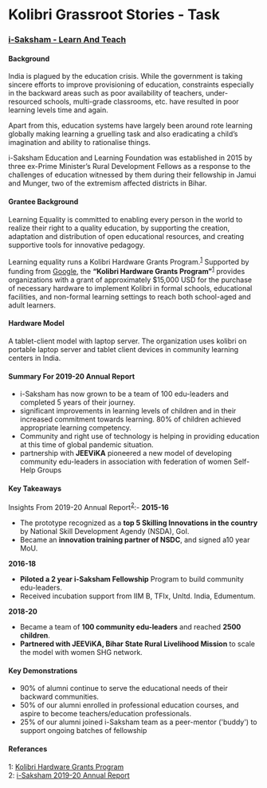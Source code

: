 # Kolibri Grassroot Stories - Task

### [i-Saksham - Learn And Teach](http://www.i-saksham.org/about.php) 

#### Background
India is plagued by the education crisis. While the government is taking sincere efforts to improve provisioning of education, constraints especially in the backward areas such as poor availability of teachers, under-resourced schools, multi-grade classrooms, etc. have resulted in poor learning levels time and again.

Apart from this, education systems have largely been around rote learning globally making learning a gruelling task and also eradicating a child’s imagination and ability to rationalise things.

i-Saksham Education and Learning Foundation was established in 2015 by three ex-Prime Minister’s Rural Development Fellows as a response to the challenges of education witnessed by them during their fellowship in Jamui and Munger, two of the extremism affected districts in Bihar.

#### Grantee Background
Learning Equality is committed to enabling every person in the world to realize their right to a quality education, by supporting the creation, adaptation and distribution of open educational resources, and creating supportive tools for innovative pedagogy. 

Learning equality runs a Kolibri Hardware Grants Program.<sup>[1](#myfootnote1)</sup> Supported by funding from [Google](google.org), the __“Kolibri Hardware Grants Program”__<sup>[1](#myfootnote1)</sup> provides organizations with a grant of approximately $15,000 USD for the purchase of necessary hardware to implement Kolibri in formal schools, educational facilities, and non-formal learning settings to reach both school-aged and adult learners. 

#### Hardware Model
A tablet-client model with laptop server. The organization uses kolibri on portable laptop server and tablet client devices in community learning centers in India.

#### Summary For 2019-20 Annual Report

* i-Saksham has now grown to be a team of 100 edu-leaders and completed 5 years of their journey.
* significant improvements in learning levels of children and in their increased commitment towards learning. 80% of children achieved appropriate learning
competency.
* Community and right use of technology is helping in providing education at this time of global pandemic situation.
* partnership with __JEEViKA__ pioneered a new model of developing community edu-leaders in association with federation of women Self-Help Groups

#### Key Takeaways
Insights From 2019-20 Annual Report<sup>[2](#myfootnote2)</sup>:-
__2015-16__
* The prototype recognized as a __top 5 Skilling Innovations in the country__ by National Skill Development Agendy (NSDA), GoI.
* Became an __innovation training partner of NSDC__, and signed a10 year MoU.

__2016-18__
* __Piloted a 2 year i-Saksham Fellowship__ Program to build community edu-leaders.
* Received incubation support from IIM B, TFIx, Unltd. India, Edumentum.

__2018-20__
* Became a team of __100 community edu-leaders__ and reached __2500 children__.
* __Partnered with JEEViKA, Bihar State Rural Livelihood Mission__ to scale the model with women SHG network.

#### Key Demonstrations
* 90% of alumni continue to serve the educational needs of their backward communities.
* 50% of our alumni enrolled in professional education courses, and aspire to become
teachers/education professionals.
* 25% of our alumni joined i-Saksham team as a peer-mentor ('buddy') to support ongoing batches of fellowship

#### Referances
<a name="myfootnote1">1</a>: [Kolibri Hardware Grants Program](https://learningequality.org/hardware_grant/) \
<a name="myfootnote2">2</a>: [i-Saksham 2019-20 Annual Report](http://www.i-saksham.org/img/annual/i-SakashamANNUALREPORT2019-20.pdf)
